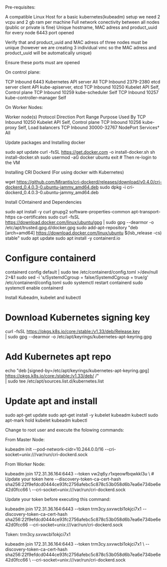 Pre-requisites:

A compatible Linux Host
for a basic kubernetes(kubeadm) setup we need 2 vcpu and 2 gb ram per machine
Full network conectivity between all nodes (public or private is fine)
Unique  hostname, MAC adress and product_uuid for every node
6443 port opened

Verify that and product_uuid and MAC adress of three nodes must be unique (however we are creating 3 individual vmc so the MAC adress and product_uuid will be automatically unique)

Ensure these ports must are opened 

On control plane:

TCP	Inbound	6443	Kubernetes API server	All
TCP	Inbound	2379-2380	etcd server client API	kube-apiserver, etcd
TCP	Inbound	10250	Kubelet API	Self, Control plane
TCP	Inbound	10259	kube-scheduler	Self
TCP	Inbound	10257	kube-controller-manager	Self

On Worker Nodes:

Worker node(s)
Protocol	Direction	Port Range	Purpose	Used By
TCP	Inbound	10250	Kubelet API	Self, Control plane
TCP	Inbound	10256	kube-proxy	Self, Load balancers
TCP	Inbound	30000-32767	NodePort Services†	All

Update packages and Installing docker

sudo apt update
curl -fsSL https://get.docker.com -o install-docker.sh 
sh install-docker.sh 
sudo usermod -aG docker ubuntu 
exit    # Then re-login to the VM

Installing CRI Dockerd (For using docker with Kubernetes)

wget https://github.com/Mirantis/cri-dockerd/releases/download/v0.4.0/cri-dockerd_0.4.0.3-0.ubuntu-jammy_amd64.deb 
sudo dpkg -i cri-dockerd_0.4.0.3-0.ubuntu-jammy_amd64.deb 

Install COntainerd and Dependencies

sudo apt install -y curl gnupg2 software-properties-common apt-transport-https ca-certificates 
sudo curl -fsSL https://download.docker.com/linux/ubuntu/gpg | sudo gpg --dearmor -o /etc/apt/trusted.gpg.d/docker.gpg 
sudo add-apt-repository "deb [arch=amd64] https://download.docker.com/linux/ubuntu $(lsb_release -cs) stable" 
sudo apt update 
sudo apt install -y containerd.io 
# Configure containerd 
containerd config default | sudo tee /etc/containerd/config.toml >/dev/null 2>&1 
sudo sed -i 's/SystemdCgroup = false/SystemdCgroup = true/g' /etc/containerd/config.toml 
sudo systemctl restart containerd 
sudo systemctl enable containerd

Install Kubeadm, kubelet and kubectl

# Download Kubernetes signing key
curl -fsSL https://pkgs.k8s.io/core:/stable:/v1.33/deb/Release.key \
  | sudo gpg --dearmor -o /etc/apt/keyrings/kubernetes-apt-keyring.gpg

# Add Kubernetes apt repo
echo "deb [signed-by=/etc/apt/keyrings/kubernetes-apt-keyring.gpg] \
https://pkgs.k8s.io/core:/stable:/v1.33/deb/ /" \
| sudo tee /etc/apt/sources.list.d/kubernetes.list

# Update apt and install
sudo apt-get update
sudo apt-get install -y kubelet kubeadm kubectl
sudo apt-mark hold kubelet kubeadm kubectl



Change to root user and execute the folowing commands:

From Master Node:

kubeadm init --pod-network-cidr=10.244.0.0/16 --cri-socket=unix:///var/run/cri-dockerd.sock 

From Worker Node:

kubeadm join 172.31.36.164:6443 --token vw2q6y.r1xqeowfbqwkkl3u \  # Update your token here
  --discovery-token-ca-cert-hash sha256:22f9efdcd0444ce93fc2756afebc5c878c53b058d6b7ea6e734be6e42d0fcc66 \ 
  --cri-socket=unix:///var/run/cri-dockerd.sock


Update your token before executing this command:

kubeadm join 172.31.36.164:6443 --token trm3cy.sxvwcbl1okjci7x1 --discovery-token-ca-cert-hash sha256:22f9efdcd0444ce93fc2756afebc5c878c53b058d6b7ea6e734be6e42d0fcc66 --cri-socket=unix:///var/run/cri-dockerd.sock


Token: trm3cy.sxvwcbl1okjci7x1

 kubeadm join 172.31.36.164:6443 --token trm3cy.sxvwcbl1okjci7x1 \ 
  --discovery-token-ca-cert-hash sha256:22f9efdcd0444ce93fc2756afebc5c878c53b058d6b7ea6e734be6e42d0fcc66 \ 
  --cri-socket=unix:///var/run/cri-dockerd.sock 


